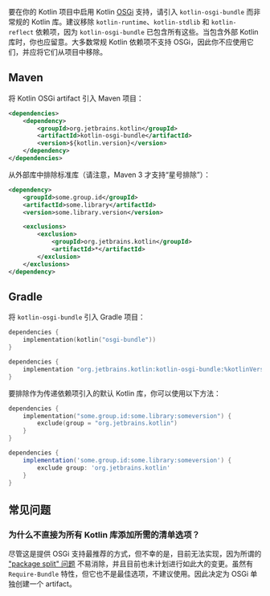 [//]: # (title: Kotlin 与 OSGi)

要在你的 Kotlin 项目中启用 Kotlin [OSGi](https://www.osgi.org/) 支持，请引入 `kotlin-osgi-bundle` 而非常规的 Kotlin 库。建议移除 `kotlin-runtime`、`kotlin-stdlib` 和 `kotlin-reflect` 依赖项，因为 `kotlin-osgi-bundle` 已包含所有这些。当包含外部 Kotlin 库时，你也应留意。大多数常规 Kotlin 依赖项不支持 OSGi，因此你不应使用它们，并应将它们从项目中移除。

## Maven

将 Kotlin OSGi artifact 引入 Maven 项目：

```xml
<dependencies>
    <dependency>
        <groupId>org.jetbrains.kotlin</groupId>
        <artifactId>kotlin-osgi-bundle</artifactId>
        <version>${kotlin.version}</version>
    </dependency>
</dependencies>
```

从外部库中排除标准库（请注意，Maven 3 才支持“星号排除”）：

```xml
<dependency>
    <groupId>some.group.id</groupId>
    <artifactId>some.library</artifactId>
    <version>some.library.version</version>

    <exclusions>
        <exclusion>
            <groupId>org.jetbrains.kotlin</groupId>
            <artifactId>*</artifactId>
        </exclusion>
    </exclusions>
</dependency>
```

## Gradle

将 `kotlin-osgi-bundle` 引入 Gradle 项目：

<tabs group="build-script">
<tab title="Kotlin" group-key="kotlin">

```kotlin
dependencies {
    implementation(kotlin("osgi-bundle"))
}
```

</tab>
<tab title="Groovy" group-key="groovy">

```groovy
dependencies {
    implementation "org.jetbrains.kotlin:kotlin-osgi-bundle:%kotlinVersion%"
}
```

</tab>
</tabs>

要排除作为传递依赖项引入的默认 Kotlin 库，你可以使用以下方法：

<tabs group="build-script">
<tab title="Kotlin" group-key="kotlin">

```kotlin
dependencies {
    implementation("some.group.id:some.library:someversion") {
        exclude(group = "org.jetbrains.kotlin")
    }
}
```

</tab>
<tab title="Groovy" group-key="groovy">

```groovy
dependencies {
    implementation('some.group.id:some.library:someversion') {
        exclude group: 'org.jetbrains.kotlin'
    }
}
```

</tab>
</tabs>

## 常见问题

### 为什么不直接为所有 Kotlin 库添加所需的清单选项？

尽管这是提供 OSGi 支持最推荐的方式，但不幸的是，目前无法实现，因为所谓的 ["package split" 问题](https://docs.osgi.org/specification/osgi.core/7.0.0/framework.module.html#d0e5999) 不易消除，并且目前也未计划进行如此大的变更。虽然有 `Require-Bundle` 特性，但它也不是最佳选项，不建议使用。因此决定为 OSGi 单独创建一个 artifact。